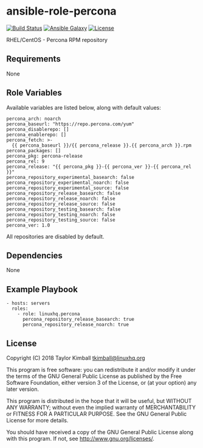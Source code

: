 # ansible-role-percona

[![Build Status](https://travis-ci.org/linuxhq/ansible-role-percona.svg?branch=master)](https://travis-ci.org/linuxhq/ansible-role-percona)
[![Ansible Galaxy](https://img.shields.io/badge/ansible--galaxy-percona-blue.svg?style=flat)](https://galaxy.ansible.com/linuxhq/percona)
[![License](https://img.shields.io/badge/license-GPLv3-brightgreen.svg?style=flat)](COPYING)

RHEL/CentOS - Percona RPM repository

## Requirements

None

## Role Variables

Available variables are listed below, along with default values:

    percona_arch: noarch
    percona_baseurl: "https://repo.percona.com/yum"
    percona_disablerepo: []
    percona_enablerepo: []
    percona_fetch: >-
      {{ percona_baseurl }}/{{ percona_release }}.{{ percona_arch }}.rpm
    percona_packages: []
    percona_pkg: percona-release
    percona_rel: 9
    percona_release: "{{ percona_pkg }}-{{ percona_ver }}-{{ percona_rel }}"
    percona_repository_experimental_basearch: false
    percona_repository_experimental_noarch: false
    percona_repository_experimental_source: false
    percona_repository_release_basearch: false
    percona_repository_release_noarch: false
    percona_repository_release_source: false
    percona_repository_testing_basearch: false
    percona_repository_testing_noarch: false
    percona_repository_testing_source: false
    percona_ver: 1.0

All repositories are disabled by default.

## Dependencies

None

## Example Playbook

    - hosts: servers
      roles:
        - role: linuxhq.percona
          percona_repository_release_basearch: true
          percona_repository_release_noarch: true

## License

Copyright (C) 2018 Taylor Kimball <tkimball@linuxhq.org>

This program is free software: you can redistribute it and/or modify
it under the terms of the GNU General Public License as published by
the Free Software Foundation, either version 3 of the License, or
(at your option) any later version.

This program is distributed in the hope that it will be useful,
but WITHOUT ANY WARRANTY; without even the implied warranty of
MERCHANTABILITY or FITNESS FOR A PARTICULAR PURPOSE. See the
GNU General Public License for more details.

You should have received a copy of the GNU General Public License
along with this program. If not, see <http://www.gnu.org/licenses/>.
